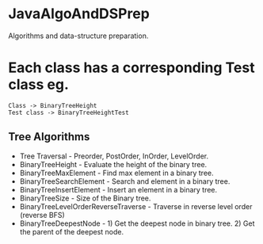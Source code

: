 # JavaAlgoAndDSPrep
Algorithms and data-structure preparation.

# Each class has a corresponding Test class eg. 
	Class -> BinaryTreeHeight 
	Test class -> BinaryTreeHeightTest

## Tree Algorithms
- Tree Traversal - Preorder, PostOrder, InOrder, LevelOrder.
- BinaryTreeHeight - Evaluate the height of the binary tree.
- BinaryTreeMaxElement - Find max element in a binary tree.
- BinaryTreeSearchElement - Search and element in a binary tree.
- BinaryTreeInsertElement - Insert an element in a binary tree.
- BinaryTreeSize - Size of the Binary tree.
- BinaryTreeLevelOrderReverseTraverse - Traverse in reverse level order (reverse BFS)
- BinaryTreeDeepestNode - 1) Get the deepest node in binary tree. 2) Get the parent of the deepest node. 


